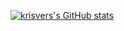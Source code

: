 [![krisvers's GitHub stats](https://github-readme-stats.vercel.app/api?username=krisvers)](https://github.com/anuraghazra/github-readme-stats)
